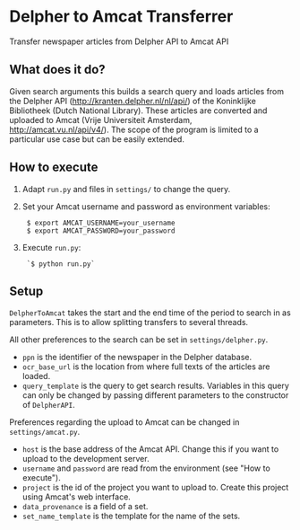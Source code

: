 Delpher to Amcat Transferrer
============================

Transfer newspaper articles from Delpher API to Amcat API

What does it do?
----------------

Given search arguments this builds a search query and loads articles from the Delpher API (http://kranten.delpher.nl/nl/api/) of the Koninklijke Bibliotheek (Dutch National Library). These articles are converted and uploaded to Amcat (Vrije Universiteit Amsterdam, http://amcat.vu.nl/api/v4/). The scope of the program is limited to a particular use case but can be easily extended.

How to execute
--------------
1. Adapt `run.py` and files in `settings/` to change the query.
2. Set your Amcat username and password as environment variables: 

        $ export AMCAT_USERNAME=your_username
        $ export AMCAT_PASSWORD=your_password

3. Execute `run.py`:

        `$ python run.py`

Setup
-----

`DelpherToAmcat` takes the start and the end time of the period to search in as parameters. This is to allow splitting transfers to several threads.

All other preferences to the search can be set in `settings/delpher.py`. 

* `ppn` is the identifier of the newspaper in  the Delpher database.
* `ocr_base_url` is the location from where full texts of the articles are loaded.
* `query_template` is the query to get search results. Variables in this query can only be changed by passing different parameters to the constructor of `DelpherAPI`.

Preferences regarding the upload to Amcat can be changed in `settings/amcat.py`. 
* `host` is the base address of the Amcat API. Change this if you want to upload to the development server.
* `username` and `password` are read from the environment (see "How to execute").
* `project` is the id of the project you want to upload to. Create this project using Amcat's web interface.
* `data_provenance` is a field of a set.
* `set_name_template` is the template for the name of the sets.
